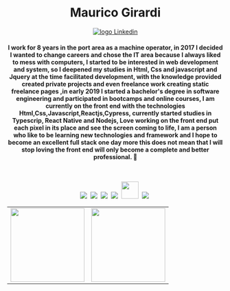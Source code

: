 
<div align="center">
 <h1> 
   Maurico Girardi
 </h1>
</div>

<p align="center">
   <a href="https://www.linkedin.com/in/mauriciogirardi/">
    <img alt="logo Linkedin" src="https://img.shields.io/badge/-LinkedIn-blue?style=flat-square&logo=Linkedin&logoColor=white&link=https://www.linkedin.com/in/beatriznonato/">
  </a>
  

<h4 align="center"> 
  I work for 8 years in the port area as a machine operator, in 2017 I decided I wanted to change careers 
  and chose the IT area because I always liked to mess with computers, I started to be interested in web 
  development and system, so I deepened my studies in Html, Css and javascript and Jquery at the time 
  facilitated development, with the knowledge provided created private projects and even freelance work 
  creating static freelance pages ,in early 2019 I started a bachelor's degree in software engineering and 
  participated in bootcamps and online courses, I am currently on the front end with the technologies 
  Html,Css,Javascript,Reactjs,Cypress, currently started studies in Typescrip, React Native and Nodejs, 
  Love working on the front end put each pixel in its place and see the screen coming to life, I am a 
  person who like to be learning new technologies and framework and I hope to become an excellent full stack 
  one day more this does not mean that I will stop loving the front end will only become a complete and better 
  professional.  🚀
</h4>

<br>

<p align="center">
  <!-- HTML Icon -->
  <img src="https://user-images.githubusercontent.com/35739995/122654956-2b934900-d125-11eb-94b1-58102216fa9f.png">&nbsp;
  <!-- CSS Icon -->
  <img src="https://user-images.githubusercontent.com/35739995/122655003-80cf5a80-d125-11eb-9718-c0d416a29986.png">&nbsp;
  <!-- JS Icon -->
  <img src="https://user-images.githubusercontent.com/35739995/122655023-a78d9100-d125-11eb-89b8-f006041d9d4a.png">&nbsp;
  <!-- React Icon -->
  <img src="https://user-images.githubusercontent.com/35739995/122655062-094dfb00-d126-11eb-963a-44b2ef1528f2.png">&nbsp;
  <!-- Python Icon -->
  <img height='40' src="https://user-images.githubusercontent.com/35739995/122655475-c0e40c80-d128-11eb-9608-c8667123c1b4.png">&nbsp;
  <!-- Git Icon -->
  <img src="https://user-images.githubusercontent.com/35739995/122655117-7c577180-d126-11eb-9b30-3591b1252bb5.png">&nbsp;
</p>

<table align="center">
  <row>
    <td>
     <!-- Card -->
      <img height='172' src='https://github-readme-stats.vercel.app/api/top-langs/?username=mauriciogirardi&layout=compact&theme=react'>
    </td>
    <td>
      <img height='172' src='https://github-readme-stats.vercel.app/api?username=mauriciogirardi&show_icons=true&theme=react'>
    </td>
  </row>
</table> 

